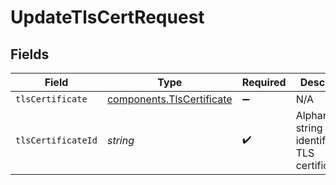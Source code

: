 # UpdateTlsCertRequest


## Fields

| Field                                                              | Type                                                               | Required                                                           | Description                                                        | Example                                                            |
| ------------------------------------------------------------------ | ------------------------------------------------------------------ | ------------------------------------------------------------------ | ------------------------------------------------------------------ | ------------------------------------------------------------------ |
| `tlsCertificate`                                                   | [components.TlsCertificate](../../models/shared/tlscertificate.md) | :heavy_minus_sign:                                                 | N/A                                                                |                                                                    |
| `tlsCertificateId`                                                 | *string*                                                           | :heavy_check_mark:                                                 | Alphanumeric string identifying a TLS certificate.                 | cRTguUGZzb2W9Euo4moOr                                              |